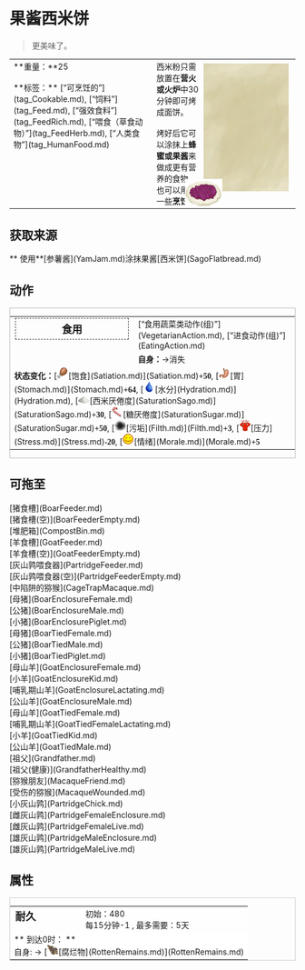 # 果酱西米饼  
> 更美味了。  
  
<style>
        .table0205 th,td{
            text-align:left;
            vertical-align:top;
        }
        </style><table class="table table-bordered table0205" data-toggle="table"  data-show-header="false"><thead style="display:none"><tr ><th  style="width:50%;"  >title</th><th  style="width:50%;"  ></th></tr></thead><tr ><td  style="width:50%;"  >**重量：**25<br><br>**标签：**	[“可烹饪的”](tag_Cookable.md), [“饲料”](tag_Feed.md), [“强效食料”](tag_FeedRich.md), [“喂食（草食动物）”](tag_FeedHerb.md), [“人类食物”](tag_HumanFood.md)</td><td  style="width:50%;"  ><div style="float:right; margin:5px"><div class="gamecard" style="width:150px; height:225px;"><a href="SagoFlatbreadJam.md" style="color:black"><img class="bg" decoding="async" src="../wiki/Sprite/BG_SandTop.png" href="a.md" style="max-width:150px;max-height:225px;"><img decoding="async" src="../wiki/Sprite/SagoFlatbreadYam.png" class="cardimage" style="transform: translate(-50%, -50%) scale(0.4398826979472141);"><span style="font-size: 25px;">果酱西米饼</span></a></div></div>西米粉只需放置在<b>营火或火炉</b>中30分钟即可烤成面饼。<br><br>烤好后它可以涂抹上<b>蜂蜜或果酱</b>来做成更有营养的食物，也可以用在一些<b>烹饪食谱</b>中。</td></tr></tbody></table>  
  
## 获取来源  
<div style="display:inline-block"><div class="gamedatalist" style="text-align:left;min-width:200px;min-height:0px;"><div style="display:inline-block"><div style="display:inline-block;vertical-align:middle;">** 使用**[参薯酱](YamJam.md)涂抹果酱</div><div style="display:inline-block;vertical-align:middle;">[西米饼](SagoFlatbread.md)</div></div></div></div>  
  
## 动作  
<div  style="border:1px solid #BBB"><table><tr><td rowspan="2" style="width:200px;text-align:center;font-size:1.3em;font-weight:bold"><div style="padding:5px;border:1px dashed #333"><div>食用</div></div></td><td>[“食用蔬菜类动作(组)”](VegetarianAction.md), [“进食动作(组)”](EatingAction.md)</td></tr><tr><td><b>自身：</b>→消失</td></tr><tr><td colspan="2"><b>状态变化：</b>[<div style="width:20px;display:inline-block;text-align:center"><img decoding="async" src="../wiki/Sprite/Hunger.png" href="a.md" style="max-width:20px;max-height:20px;"></div>[饱食](Satiation.md)](Satiation.md)<span style="font-family:ui-monospace"><b>+50</b></span>, [<div style="width:20px;display:inline-block;text-align:center"><img decoding="async" src="../wiki/Sprite/Stomach.png" href="a.md" style="max-width:20px;max-height:20px;"></div>[胃](Stomach.md)](Stomach.md)<span style="font-family:ui-monospace"><b>+64</b></span>, [<div style="width:20px;display:inline-block;text-align:center"><img decoding="async" src="../wiki/Sprite/Thirst.png" href="a.md" style="max-width:20px;max-height:20px;"></div>[水分](Hydration.md)](Hydration.md), [<div style="width:20px;display:inline-block;text-align:center"><img decoding="async" src="../wiki/Sprite/SaturationSago.png" href="a.md" style="max-width:20px;max-height:20px;"></div>[西米<nobr>厌倦度</nobr>](SaturationSago.md)](SaturationSago.md)<span style="font-family:ui-monospace"><b>+30</b></span>, [<div style="width:20px;display:inline-block;text-align:center"><img decoding="async" src="../wiki/Sprite/SaturationSugar.png" href="a.md" style="max-width:20px;max-height:20px;"></div>[糖<nobr>厌倦度</nobr>](SaturationSugar.md)](SaturationSugar.md)<span style="font-family:ui-monospace"><b>+50</b></span>, [<div style="width:20px;display:inline-block;text-align:center"><img decoding="async" src="../wiki/Sprite/Dirt3.png" href="a.md" style="max-width:20px;max-height:20px;"></div>[污垢](Filth.md)](Filth.md)<span style="font-family:ui-monospace"><b>+3</b></span>, [<div style="width:20px;display:inline-block;text-align:center"><img decoding="async" src="../wiki/Sprite/Stress.png" href="a.md" style="max-width:20px;max-height:20px;"></div>[压力](Stress.md)](Stress.md)<span style="font-family:ui-monospace"><b>-20</b></span>, [<div style="width:20px;display:inline-block;text-align:center"><img decoding="async" src="../wiki/Sprite/Content.png" href="a.md" style="max-width:20px;max-height:20px;"></div>[情绪](Morale.md)](Morale.md)<span style="font-family:ui-monospace"><b>+5</b></span></td></tr></table></div>  
  
  
## 可拖至  
<div style="display:inline-block"><div class="gamedatalist" style="text-align:left;min-width:100px;min-height:0px;">[猪食槽](BoarFeeder.md)</div><div class="gamedatalist" style="text-align:left;min-width:100px;min-height:0px;">[猪食槽(空)](BoarFeederEmpty.md)</div><div class="gamedatalist" style="text-align:left;min-width:100px;min-height:0px;">[堆肥箱](CompostBin.md)</div><div class="gamedatalist" style="text-align:left;min-width:100px;min-height:0px;">[羊食槽](GoatFeeder.md)</div><div class="gamedatalist" style="text-align:left;min-width:100px;min-height:0px;">[羊食槽(空)](GoatFeederEmpty.md)</div><div class="gamedatalist" style="text-align:left;min-width:100px;min-height:0px;">[灰山鹑喂食器](PartridgeFeeder.md)</div><div class="gamedatalist" style="text-align:left;min-width:100px;min-height:0px;">[灰山鹑喂食器(空)](PartridgeFeederEmpty.md)</div><div class="gamedatalist" style="text-align:left;min-width:100px;min-height:0px;">[中陷阱的猕猴](CageTrapMacaque.md)</div><div class="gamedatalist" style="text-align:left;min-width:100px;min-height:0px;">[母猪](BoarEnclosureFemale.md)</div><div class="gamedatalist" style="text-align:left;min-width:100px;min-height:0px;">[公猪](BoarEnclosureMale.md)</div><div class="gamedatalist" style="text-align:left;min-width:100px;min-height:0px;">[小猪](BoarEnclosurePiglet.md)</div><div class="gamedatalist" style="text-align:left;min-width:100px;min-height:0px;">[母猪](BoarTiedFemale.md)</div><div class="gamedatalist" style="text-align:left;min-width:100px;min-height:0px;">[公猪](BoarTiedMale.md)</div><div class="gamedatalist" style="text-align:left;min-width:100px;min-height:0px;">[小猪](BoarTiedPiglet.md)</div><div class="gamedatalist" style="text-align:left;min-width:100px;min-height:0px;">[母山羊](GoatEnclosureFemale.md)</div><div class="gamedatalist" style="text-align:left;min-width:100px;min-height:0px;">[小羊](GoatEnclosureKid.md)</div><div class="gamedatalist" style="text-align:left;min-width:100px;min-height:0px;">[哺乳期山羊](GoatEnclosureLactating.md)</div><div class="gamedatalist" style="text-align:left;min-width:100px;min-height:0px;">[公山羊](GoatEnclosureMale.md)</div><div class="gamedatalist" style="text-align:left;min-width:100px;min-height:0px;">[母山羊](GoatTiedFemale.md)</div><div class="gamedatalist" style="text-align:left;min-width:100px;min-height:0px;">[哺乳期山羊](GoatTiedFemaleLactating.md)</div><div class="gamedatalist" style="text-align:left;min-width:100px;min-height:0px;">[小羊](GoatTiedKid.md)</div><div class="gamedatalist" style="text-align:left;min-width:100px;min-height:0px;">[公山羊](GoatTiedMale.md)</div><div class="gamedatalist" style="text-align:left;min-width:100px;min-height:0px;">[祖父](Grandfather.md)</div><div class="gamedatalist" style="text-align:left;min-width:100px;min-height:0px;">[祖父(健康)](GrandfatherHealthy.md)</div><div class="gamedatalist" style="text-align:left;min-width:100px;min-height:0px;">[猕猴朋友](MacaqueFriend.md)</div><div class="gamedatalist" style="text-align:left;min-width:100px;min-height:0px;">[受伤的猕猴](MacaqueWounded.md)</div><div class="gamedatalist" style="text-align:left;min-width:100px;min-height:0px;">[小灰山鹑](PartridgeChick.md)</div><div class="gamedatalist" style="text-align:left;min-width:100px;min-height:0px;">[雌灰山鹑](PartridgeFemaleEnclosure.md)</div><div class="gamedatalist" style="text-align:left;min-width:100px;min-height:0px;">[雌灰山鹑](PartridgeFemaleLive.md)</div><div class="gamedatalist" style="text-align:left;min-width:100px;min-height:0px;">[雄灰山鹑](PartridgeMaleEnclosure.md)</div><div class="gamedatalist" style="text-align:left;min-width:100px;min-height:0px;">[雄灰山鹑](PartridgeMaleLive.md)</div></div>  
  
## 属性   
<div  style="border:1px solid #CCC;"><table style="margin-bottom:0px;"><tr><td style="width:30%;text-align:left; background-color:#FEFEFE;font-size:1.3em;font-weight:bold;">耐久</td><td style="font-size:1em;background-color:#FEFEFE">初始：480<br>每15分钟-1 , 最多需要：<font data-toggle="tooltip" data-placement="top" title="480TP">5天</font></td></tr><tr style="background-color:#FFFFFF"><td colspan=2>** 到达0时： **<br>自身: → [<div style="width:20px;display:inline-block;text-align:center"><img decoding="async" src="../wiki/Sprite/RottenRemains.png" href="a.md" style="max-width:20px;max-height:20px;"></div>[腐烂物](RottenRemains.md)](RottenRemains.md)</td></tr></table></div>  


<script>document.title="果酱西米饼 - 卡牌生存百科 Card Survival Wiki";</script>